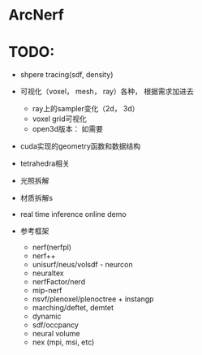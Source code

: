 # ArcNerf


# TODO:
- shpere tracing(sdf, density)
- 可视化（voxel， mesh， ray）各种， 根据需求加进去
  - ray上的sampler变化（2d， 3d）
  - voxel grid可视化
  - open3d版本： 如需要
- cuda实现的geometry函数和数据结构
- tetrahedra相关

- 光照拆解
- 材质拆解s

- real time inference online demo

- 参考框架
  - nerf(nerfpl)
  - nerf++
  - unisurf/neus/volsdf - neurcon
  - neuraltex
  - nerfFactor/nerd
  - mip-nerf
  - nsvf/plenoxel/plenoctree + instangp
  - marching/deftet, demtet
  - dynamic
  - sdf/occpancy
  - neural volume
  - nex (mpi, msi, etc)
